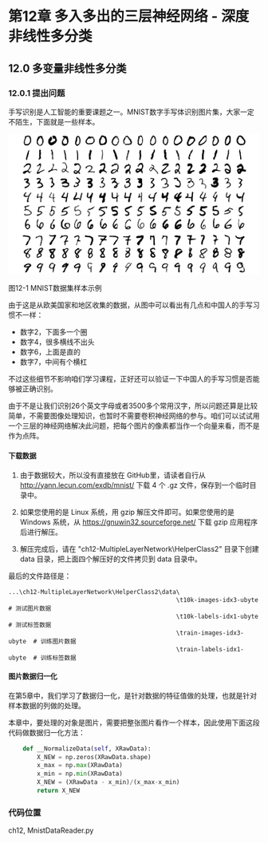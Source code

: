 <!--Copyright © Microsoft Corporation. All rights reserved.
  适用于[License](https://github.com/Microsoft/ai-edu/blob/master/LICENSE.md)版权许可-->

# 第12章 多入多出的三层神经网络 - 深度非线性多分类

## 12.0 多变量非线性多分类

### 12.0.1 提出问题

手写识别是人工智能的重要课题之一。MNIST数字手写体识别图片集，大家一定不陌生，下面就是一些样本。

<img src="./img/12/Mnist.png" />

图12-1 MNIST数据集样本示例

由于这是从欧美国家和地区收集的数据，从图中可以看出有几点和中国人的手写习惯不一样：

- 数字2，下面多一个圈
- 数字4，很多横线不出头
- 数字6，上面是直的
- 数字7，中间有个横杠

不过这些细节不影响咱们学习课程，正好还可以验证一下中国人的手写习惯是否能够被正确识别。

由于不是让我们识别26个英文字母或者3500多个常用汉字，所以问题还算是比较简单，不需要图像处理知识，也暂时不需要卷积神经网络的参与。咱们可以试试用一个三层的神经网络解决此问题，把每个图片的像素都当作一个向量来看，而不是作为点阵。

#### 下载数据

1. 由于数据较大，所以没有直接放在 GitHub里，请读者自行从 http://yann.lecun.com/exdb/mnist/ 下载 4 个 .gz 文件，保存到一个临时目录中。

2. 如果您使用的是 Linux 系统，用 gzip 解压文件即可。如果您使用的是 Windows 系统，从 https://gnuwin32.sourceforge.net/ 下载 gzip 应用程序后进行解压。

3. 解压完成后，请在 "ch12-MultipleLayerNetwork\HelperClass2\" 目录下创建 data 目录，把上面四个解压好的文件拷贝到 data 目录中。

最后的文件路径是：

```
...\ch12-MultipleLayerNetwork\HelperClass2\data\
                                               \t10k-images-idx3-ubyte   # 测试图片数据
                                               \t10k-labels-idx1-ubyte   # 测试标签数据
                                               \train-images-idx3-ubyte  # 训练图片数据
                                               \train-labels-idx1-ubyte  # 训练标签数据
```

#### 图片数据归一化

在第5章中，我们学习了数据归一化，是针对数据的特征值做的处理，也就是针对样本数据的列做的处理。

本章中，要处理的对象是图片，需要把整张图片看作一个样本，因此使用下面这段代码做数据归一化方法：

```Python
    def __NormalizeData(self, XRawData):
        X_NEW = np.zeros(XRawData.shape)
        x_max = np.max(XRawData)
        x_min = np.min(XRawData)
        X_NEW = (XRawData - x_min)/(x_max-x_min)
        return X_NEW
```

### 代码位置

ch12, MnistDataReader.py
